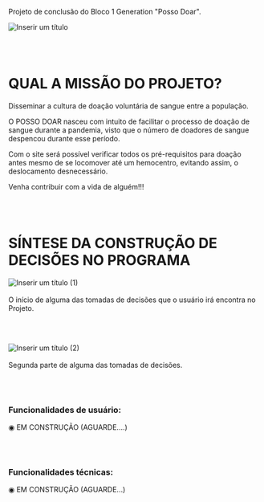 Projeto de conclusão do Bloco 1 Generation "Posso Doar".

![Inserir um título](https://user-images.githubusercontent.com/90745992/137553984-ef4e5e32-2134-48db-b5d9-06927d38206d.png)


<br><br>

# QUAL A MISSÃO DO PROJETO?

Disseminar a cultura de doação voluntária de sangue entre a população.

O POSSO DOAR nasceu com intuito de facilitar o processo de doação de sangue durante a pandemia, visto que o número de doadores de sangue despencou durante esse período. 

Com o site será possível verificar todos os pré-requisitos para doação antes mesmo de se locomover até um hemocentro, evitando assim, o deslocamento desnecessário. 


Venha contribuir com a vida de alguém!!!


<br><br>


# SÍNTESE DA CONSTRUÇÃO DE DECISÕES NO PROGRAMA 

![Inserir um título (1)](https://user-images.githubusercontent.com/90745992/137557439-e39ab525-2da1-4199-8419-b8f3d307656d.png)
 <br><br>
 O início de alguma das tomadas de decisões que o usuário irá encontra no Projeto.
 
 <p/>
 
 <br><br>
 
 ![Inserir um título (2)](https://user-images.githubusercontent.com/90745992/137603370-db1ae38a-348c-48a8-b367-ea7abdd9f46f.png)
 <br><br>
Segunda parte de alguma das tomadas de decisões.
<p/>

  <br><br>

### Funcionalidades de usuário:

◉	EM CONSTRUÇÃO (AGUARDE....)

<br><br>

### Funcionalidades técnicas:

◉	EM CONSTRUÇÃO (AGUARDE...)











